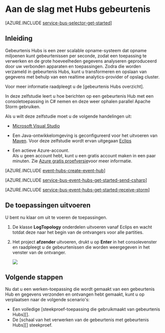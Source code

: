 <properties
    pageTitle="Aan de slag met gebeurtenis Hubs in C# met Apache Storm | Microsoft Azure"
    description="Volg deze zelfstudie aan de slag met Azure gebeurtenis Hubs; verzenden van gebeurtenissen in C# en ontvangt deze in een cluster Apache Storm."
    services="event-hubs"
    documentationCenter=""
    authors="jtaubensee"
    manager="timlt"
    editor=""/>

<tags
    ms.service="event-hubs"
    ms.workload="na"
    ms.tgt_pltfrm="na"
    ms.devlang="na"
    ms.topic="article" 
    ms.date="09/06/2016"
    ms.author="jotaub;sethm"/>

# <a name="get-started-with-event-hubs"></a>Aan de slag met Hubs gebeurtenis

[AZURE.INCLUDE [service-bus-selector-get-started](../../includes/service-bus-selector-get-started.md)]

## <a name="introduction"></a>Inleiding

Gebeurtenis Hubs is een zeer scalable opname-systeem dat opname miljoenen kunt gebeurtenissen per seconde, zodat een toepassing te verwerken en de grote hoeveelheden gegevens analyseren geproduceerd door uw verbonden apparaten en toepassingen. Zodra die worden verzameld in gebeurtenis Hubs, kunt u transformeren en opslaan van gegevens met behulp van een realtime analytics-provider of opslag cluster.

Voor meer informatie raadpleegt u de [gebeurtenis Hubs overzicht].

In deze zelfstudie leert u hoe berichten op een gebeurtenis Hub met een consoletoepassing in C# nemen en deze weer ophalen parallel Apache Storm gebruiken.

Als u wilt deze zelfstudie moet u de volgende handelingen uit:

+ [Microsoft Visual Studio](http://visualstudio.com)

+ Een Java-ontwikkelomgeving is geconfigureerd voor het uitvoeren van [Maven](http://maven.apache.org/). Voor deze zelfstudie wordt ervan uitgegaan [Eclips](https://www.eclipse.org/)

+ Een actieve Azure-account. <br/>Als u geen account hebt, kunt u een gratis account maken in een paar minuten. Zie <a href="http://azure.microsoft.com/pricing/free-trial/?WT.mc_id=A0E0E5C02&amp;returnurl=http%3A%2F%2Fazure.microsoft.com%2Fen-us%2Fdevelop%2Fmobile%2Ftutorials%2Fget-started%2F" target="_blank">Azure gratis proefversie</a>voor meer informatie.

[AZURE.INCLUDE [event-hubs-create-event-hub](../../includes/event-hubs-create-event-hub.md)]

[AZURE.INCLUDE [service-bus-event-hubs-get-started-send-csharp](../../includes/service-bus-event-hubs-get-started-send-csharp.md)]


[AZURE.INCLUDE [service-bus-event-hubs-get-started-receive-storm](../../includes/service-bus-event-hubs-get-started-receive-storm.md)]

## <a name="run-the-applications"></a>De toepassingen uitvoeren

U bent nu klaar om uit te voeren de toepassingen.

1.  De klasse **LogTopology** onderdelen uitvoeren vanaf Eclips en wacht totdat deze naar het begin van de ontvangers voor alle partities.

2.  Het project **afzender** uitvoeren, drukt u op **Enter** in het consolevenster en raadpleegt u de gebeurtenissen die worden weergegeven in het venster van de ontvanger.

    ![][22]

## <a name="next-steps"></a>Volgende stappen

Nu dat u een werken-toepassing die wordt gemaakt van een gebeurtenis Hub en gegevens verzonden en ontvangen hebt gemaakt, kunt u op verplaatsen naar de volgende scenario's:

- Een volledige [steekproef-toepassing die gebruikmaakt van gebeurtenis Hubs][].
- De [schaal van het verwerken van de gebeurtenis met gebeurtenis Hubs][] steekproef.

<!-- Images. -->
[22]: ./media/event-hubs-csharp-storm-getstarted/receive-storm1.png

<!-- Links -->
[Azure classic portal]: https://manage.windowsazure.com/
[Overzicht van de Hubs gebeurtenissen]: event-hubs-overview.md
[voorbeeldtoepassing die gebruikmaakt van gebeurtenis Hubs]: https://code.msdn.microsoft.com/Service-Bus-Event-Hub-286fd097
[De schaal van het verwerken van de gebeurtenis met gebeurtenis Hubs aanpassen]: https://code.msdn.microsoft.com/Service-Bus-Event-Hub-45f43fc3
 